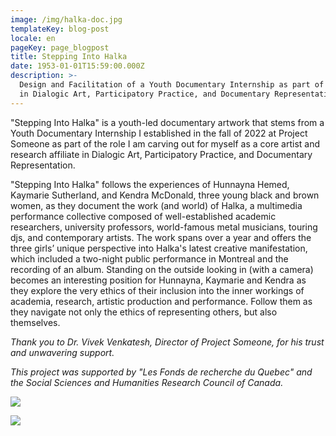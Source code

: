 ```yaml
---
image: /img/halka-doc.jpg
templateKey: blog-post
locale: en
pageKey: page_blogpost
title: Stepping Into Halka
date: 1953-01-01T15:59:00.000Z
description: >-
  Design and Facilitation of a Youth Documentary Internship as part of research
  in Dialogic Art, Participatory Practice, and Documentary Representation.
---
```

"Stepping Into Halka" is a youth-led documentary artwork that stems from a Youth Documentary Internship I established in the fall of 2022 at Project Someone as part of the role I am carving out for myself as a core artist and research affiliate in Dialogic Art, Participatory Practice, and Documentary Representation.

"Stepping Into Halka" follows the experiences of Hunnayna Hemed, Kaymarie Sutherland, and Kendra McDonald, three young black and brown women, as they document the work (and world) of Halka, a multimedia performance collective composed of well-established academic researchers, university professors, world-famous metal musicians, touring djs, and contemporary artists. The work spans over a year and offers the three girls’ unique perspective into Halka's latest creative manifestation, which included a two-night public performance in Montreal and the recording of an album. Standing on the outside looking in (with a camera) becomes an interesting position for Hunnayna, Kaymarie and Kendra as they explore the very ethics of their inclusion into the inner workings of academia, research, artistic production and performance. Follow them as they navigate not only the ethics of representing others, but also themselves.

_Thank you to Dr. Vivek Venkatesh, Director of Project Someone, for his trust and unwavering support._ 

_This project was supported by "Les Fonds de recherche du Quebec" and the Social Sciences and Humanities Research Council of Canada._

![](/img/hunnayna-hemed-image-credit-youth-documentary-interns-.jpg)

![](/img/halka-doc-couch.jpg)
